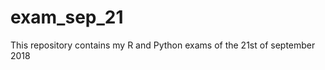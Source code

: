 # exam_sep_21
This repository contains my R and Python exams of the 21st of september 2018

[R exam 21 september 2018]: (https://github.com/SaraManders/exam_sep_21/blob/master/exam_2_student_R.ipynb)

[Python exam 21 september 2018]: (https://github.com/SaraManders/exam_sep_21/blob/master/exam_Sep_21_2018_python.ipynb)

